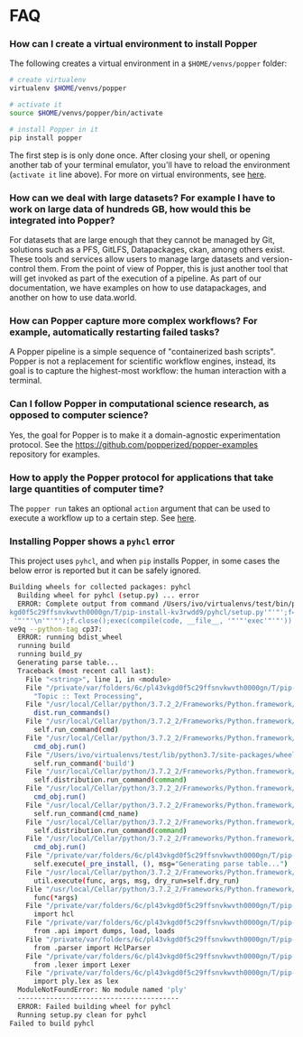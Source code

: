 # FAQ

### How can I create a virtual environment to install Popper

The following creates a virtual environment in a `$HOME/venvs/popper` 
folder:

```bash
# create virtualenv
virtualenv $HOME/venvs/popper

# activate it
source $HOME/venvs/popper/bin/activate

# install Popper in it
pip install popper
```

The first step is is only done once. After closing your shell, or 
opening another tab of your terminal emulator, you'll have to reload 
the environment (`activate it` line above). For more on virtual 
environments, see 
[here](https://packaging.python.org/guides/installing-using-pip-and-virtual-environments/#installing-virtualenv).

### How can we deal with large datasets? For example I have to work on large data of hundreds GB, how would this be integrated into Popper?

For datasets that are large enough that they cannot be managed by Git, 
solutions such as a PFS, GitLFS, Datapackages, ckan, among others 
exist. These tools and services allow users to manage large datasets 
and version-control them. From the point of view of Popper, this is 
just another tool that will get invoked as part of the execution of a 
pipeline. As part of our documentation, we have examples on how to use 
datapackages, and another on how to use data.world.

### How can Popper capture more complex workflows? For example, automatically restarting failed tasks?

A Popper pipeline is a simple sequence of "containerized bash 
scripts". Popper is not a replacement for scientific workflow engines, 
instead, its goal is to capture the highest-most workflow: the human 
interaction with a terminal.

### Can I follow Popper in computational science research, as opposed to computer science?

Yes, the goal for Popper is to make it a domain-agnostic 
experimentation protocol. See the 
<https://github.com/popperized/popper-examples> repository for 
examples.

### How to apply the Popper protocol for applications that take large quantities of computer time?

The `popper run` takes an optional `action` argument that can be used 
to execute a workflow up to a certain step. See 
[here](cli_features.html).

### Installing Popper shows a `pyhcl` error

This project uses `pyhcl`, and when `pip` installs Popper, in some 
cases the below error is reported but it can be safely ignored.

```bash
Building wheels for collected packages: pyhcl
  Building wheel for pyhcl (setup.py) ... error
  ERROR: Complete output from command /Users/ivo/virtualenvs/test/bin/python3.7 -u -c 'import setuptools, tokenize;__file__='"'"'/private/var/folders/6c/pl43v
kgd0f5c29ffsnvkwvth0000gn/T/pip-install-kv3rwdd9/pyhcl/setup.py'"'"';f=getattr(tokenize, '"'"'open'"'"', open)(__file__);code=f.read().replace('"'"'\r\n'"'"',
 '"'"'\n'"'"');f.close();exec(compile(code, __file__, '"'"'exec'"'"'))' bdist_wheel -d /private/var/folders/6c/pl43vkgd0f5c29ffsnvkwvth0000gn/T/pip-wheel-8m6v
ve9q --python-tag cp37:
  ERROR: running bdist_wheel
  running build
  running build_py
  Generating parse table...
  Traceback (most recent call last):
    File "<string>", line 1, in <module>
    File "/private/var/folders/6c/pl43vkgd0f5c29ffsnvkwvth0000gn/T/pip-install-kv3rwdd9/pyhcl/setup.py", line 101, in <module>
      "Topic :: Text Processing",
    File "/usr/local/Cellar/python/3.7.2_2/Frameworks/Python.framework/Versions/3.7/lib/python3.7/distutils/core.py", line 148, in setup
      dist.run_commands()
    File "/usr/local/Cellar/python/3.7.2_2/Frameworks/Python.framework/Versions/3.7/lib/python3.7/distutils/dist.py", line 966, in run_commands
      self.run_command(cmd)
    File "/usr/local/Cellar/python/3.7.2_2/Frameworks/Python.framework/Versions/3.7/lib/python3.7/distutils/dist.py", line 985, in run_command
      cmd_obj.run()
    File "/Users/ivo/virtualenvs/test/lib/python3.7/site-packages/wheel/bdist_wheel.py", line 192, in run
      self.run_command('build')
    File "/usr/local/Cellar/python/3.7.2_2/Frameworks/Python.framework/Versions/3.7/lib/python3.7/distutils/cmd.py", line 313, in run_command
      self.distribution.run_command(command)
    File "/usr/local/Cellar/python/3.7.2_2/Frameworks/Python.framework/Versions/3.7/lib/python3.7/distutils/dist.py", line 985, in run_command
      cmd_obj.run()
    File "/usr/local/Cellar/python/3.7.2_2/Frameworks/Python.framework/Versions/3.7/lib/python3.7/distutils/command/build.py", line 135, in run
      self.run_command(cmd_name)
    File "/usr/local/Cellar/python/3.7.2_2/Frameworks/Python.framework/Versions/3.7/lib/python3.7/distutils/cmd.py", line 313, in run_command
      self.distribution.run_command(command)
    File "/usr/local/Cellar/python/3.7.2_2/Frameworks/Python.framework/Versions/3.7/lib/python3.7/distutils/dist.py", line 985, in run_command
      cmd_obj.run()
    File "/private/var/folders/6c/pl43vkgd0f5c29ffsnvkwvth0000gn/T/pip-install-kv3rwdd9/pyhcl/setup.py", line 39, in run
      self.execute(_pre_install, (), msg="Generating parse table...")
    File "/usr/local/Cellar/python/3.7.2_2/Frameworks/Python.framework/Versions/3.7/lib/python3.7/distutils/cmd.py", line 335, in execute
      util.execute(func, args, msg, dry_run=self.dry_run)
    File "/usr/local/Cellar/python/3.7.2_2/Frameworks/Python.framework/Versions/3.7/lib/python3.7/distutils/util.py", line 286, in execute
      func(*args)
    File "/private/var/folders/6c/pl43vkgd0f5c29ffsnvkwvth0000gn/T/pip-install-kv3rwdd9/pyhcl/setup.py", line 31, in _pre_install
      import hcl
    File "/private/var/folders/6c/pl43vkgd0f5c29ffsnvkwvth0000gn/T/pip-install-kv3rwdd9/pyhcl/src/hcl/__init__.py", line 1, in <module>
      from .api import dumps, load, loads
    File "/private/var/folders/6c/pl43vkgd0f5c29ffsnvkwvth0000gn/T/pip-install-kv3rwdd9/pyhcl/src/hcl/api.py", line 2, in <module>
      from .parser import HclParser
    File "/private/var/folders/6c/pl43vkgd0f5c29ffsnvkwvth0000gn/T/pip-install-kv3rwdd9/pyhcl/src/hcl/parser.py", line 4, in <module>
      from .lexer import Lexer
    File "/private/var/folders/6c/pl43vkgd0f5c29ffsnvkwvth0000gn/T/pip-install-kv3rwdd9/pyhcl/src/hcl/lexer.py", line 3, in <module>
      import ply.lex as lex
  ModuleNotFoundError: No module named 'ply'
  ----------------------------------------
  ERROR: Failed building wheel for pyhcl
  Running setup.py clean for pyhcl
Failed to build pyhcl
```
